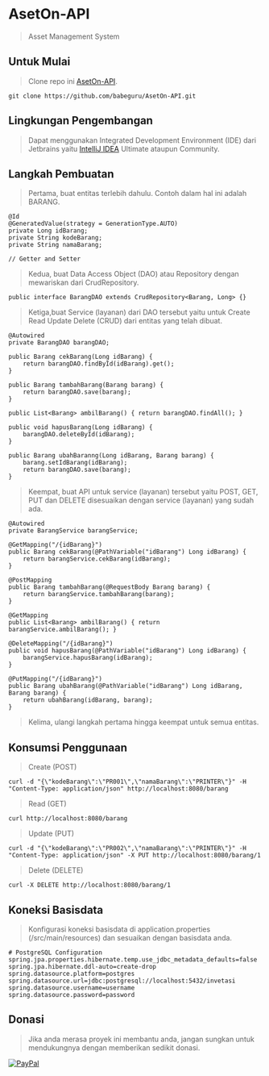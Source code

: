 # AsetOn-API

>Asset Management System

## Untuk Mulai

>Clone repo ini [AsetOn-API](https://github.com/babeguru/AsetOn-API.git).
```
git clone https://github.com/babeguru/AsetOn-API.git
```

## Lingkungan Pengembangan

>Dapat menggunakan Integrated Development Environment (IDE) dari Jetbrains yaitu [IntelliJ IDEA](https://www.jetbrains.com/idea/) Ultimate ataupun Community.

## Langkah Pembuatan
>Pertama, buat entitas terlebih dahulu. Contoh dalam hal ini adalah BARANG.
```
@Id
@GeneratedValue(strategy = GenerationType.AUTO)
private Long idBarang;
private String kodeBarang;
private String namaBarang;

// Getter and Setter
```

>Kedua, buat Data Access Object (DAO) atau Repository dengan mewariskan dari CrudRepository.
```
public interface BarangDAO extends CrudRepository<Barang, Long> {}
```

>Ketiga,buat Service (layanan) dari DAO tersebut yaitu untuk Create Read Update Delete (CRUD) dari entitas yang telah dibuat.
```
@Autowired
private BarangDAO barangDAO;

public Barang cekBarang(Long idBarang) {
    return barangDAO.findById(idBarang).get();
}

public Barang tambahBarang(Barang barang) {
    return barangDAO.save(barang);
}

public List<Barang> ambilBarang() { return barangDAO.findAll(); }

public void hapusBarang(Long idBarang) {
    barangDAO.deleteById(idBarang);
}

public Barang ubahBaranng(Long idBarang, Barang barang) {
    barang.setIdBarang(idBarang);
    return barangDAO.save(barang);
}
```

>Keempat, buat API untuk service (layanan) tersebut yaitu POST, GET, PUT dan DELETE disesuaikan dengan service (layanan) yang sudah ada.
```
@Autowired
private BarangService barangService;

@GetMapping("/{idBarang}")
public Barang cekBarang(@PathVariable("idBarang") Long idBarang) {
    return barangService.cekBarang(idBarang);
}

@PostMapping
public Barang tambahBarang(@RequestBody Barang barang) {
    return barangService.tambahBarang(barang);
}

@GetMapping
public List<Barang> ambilBarang() { return barangService.ambilBarang(); }

@DeleteMapping("/{idBarang}")
public void hapusBarang(@PathVariable("idBarang") Long idBarang) {
    barangService.hapusBarang(idBarang);
}

@PutMapping("/{idBarang}")
public Barang ubahBarang(@PathVariable("idBarang") Long idBarang, Barang barang) {
    return ubahBarang(idBarang, barang);
}
```

>Kelima, ulangi langkah pertama hingga keempat untuk semua entitas.

## Konsumsi Penggunaan

>Create (POST)
```
curl -d "{\"kodeBarang\":\"PR001\",\"namaBarang\":\"PRINTER\"}" -H "Content-Type: application/json" http://localhost:8080/barang
```

>Read (GET)
```
curl http://localhost:8080/barang
```

>Update (PUT)
```
curl -d "{\"kodeBarang\":\"PR002\",\"namaBarang\":\"PRINTER\"}" -H "Content-Type: application/json" -X PUT http://localhost:8080/barang/1
```

>Delete (DELETE)
```
curl -X DELETE http://localhost:8080/barang/1
```

## Koneksi Basisdata

>Konfigurasi koneksi basisdata di application.properties (/src/main/resources) dan sesuaikan dengan basisdata anda.
```
# PostgreSQL Configuration
spring.jpa.properties.hibernate.temp.use_jdbc_metadata_defaults=false
spring.jpa.hibernate.ddl-auto=create-drop
spring.datasource.platform=postgres
spring.datasource.url=jdbc:postgresql://localhost:5432/invetasi
spring.datasource.username=username
spring.datasource.password=password
```

## Donasi
>Jika anda merasa proyek ini membantu anda, jangan sungkan untuk mendukungnya dengan memberikan sedikit donasi.

[![PayPal](https://www.paypalobjects.com/en_US/i/btn/btn_donateCC_LG.gif)](https://www.paypal.com/cgi-bin/webscr?cmd=_s-xclick&hosted_button_id=6HBXH72JVPBSQ)
